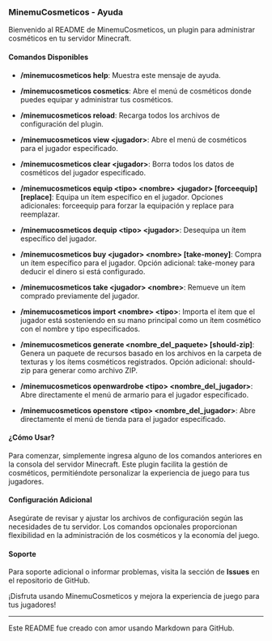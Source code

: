 ### MinemuCosmeticos - Ayuda

Bienvenido al README de MinemuCosmeticos, un plugin para administrar cosméticos en tu servidor Minecraft.

#### Comandos Disponibles

- **/minemucosmeticos help**:
  Muestra este mensaje de ayuda.

- **/minemucosmeticos cosmetics**:
  Abre el menú de cosméticos donde puedes equipar y administrar tus cosméticos.

- **/minemucosmeticos reload**:
  Recarga todos los archivos de configuración del plugin.

- **/minemucosmeticos view \<jugador>**:
  Abre el menú de cosméticos para el jugador especificado.

- **/minemucosmeticos clear \<jugador>**:
  Borra todos los datos de cosméticos del jugador especificado.

- **/minemucosmeticos equip \<tipo> \<nombre> \<jugador> [forceequip] [replace]**:
  Equipa un ítem específico en el jugador. Opciones adicionales: forceequip para forzar la equipación y replace para reemplazar.

- **/minemucosmeticos dequip \<tipo> \<jugador>**:
  Desequipa un ítem específico del jugador.

- **/minemucosmeticos buy \<jugador> \<nombre> [take-money]**:
  Compra un ítem específico para el jugador. Opción adicional: take-money para deducir el dinero si está configurado.

- **/minemucosmeticos take \<jugador> \<nombre>**:
  Remueve un ítem comprado previamente del jugador.

- **/minemucosmeticos import \<nombre> \<tipo>**:
  Importa el ítem que el jugador está sosteniendo en su mano principal como un ítem cosmético con el nombre y tipo especificados.

- **/minemucosmeticos generate \<nombre_del_paquete> [should-zip]**:
  Genera un paquete de recursos basado en los archivos en la carpeta de texturas y los ítems cosméticos registrados. Opción adicional: should-zip para generar como archivo ZIP.

- **/minemucosmeticos openwardrobe \<tipo> \<nombre_del_jugador>**:
  Abre directamente el menú de armario para el jugador especificado.

- **/minemucosmeticos openstore \<tipo> \<nombre_del_jugador>**:
  Abre directamente el menú de tienda para el jugador especificado.

#### ¿Cómo Usar?

Para comenzar, simplemente ingresa alguno de los comandos anteriores en la consola del servidor Minecraft. Este plugin facilita la gestión de cosméticos, permitiéndote personalizar la experiencia de juego para tus jugadores.

#### Configuración Adicional

Asegúrate de revisar y ajustar los archivos de configuración según las necesidades de tu servidor. Los comandos opcionales proporcionan flexibilidad en la administración de los cosméticos y la economía del juego.

#### Soporte

Para soporte adicional o informar problemas, visita la sección de **Issues** en el repositorio de GitHub.

¡Disfruta usando MinemuCosmeticos y mejora la experiencia de juego para tus jugadores!

---

Este README fue creado con amor usando Markdown para GitHub.
